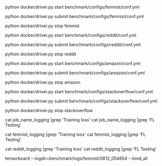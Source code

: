 python docker/driver.py start benchmark/configs/femnist/conf.yml

python docker/driver.py submit benchmark/configs/femnist/conf.yml

python docker/driver.py stop femnist




python docker/driver.py start benchmark/configs/reddit/conf.yml

python docker/driver.py submit benchmark/configs/reddit/conf.yml

python docker/driver.py stop reddit



python docker/driver.py start benchmark/configs/amazon/conf.yml

python docker/driver.py submit benchmark/configs/amazon/conf.yml

python docker/driver.py stop amazon




python docker/driver.py start benchmark/configs/stackoverflow/conf.yml

python docker/driver.py submit benchmark/configs/stackoverflow/conf.yml

python docker/driver.py stop stackoverflow






cat job_name_logging |grep 'Training loss'
cat job_name_logging |grep 'FL Testing'


cat femnist_logging |grep 'Training loss'
cat femnist_logging |grep 'FL Testing'


cat reddit_logging |grep 'Training loss'
cat reddit_logging |grep 'FL Testing'


tensorboard --logdir=benchmark/logs/femnist/0812_054854 --bind_all




